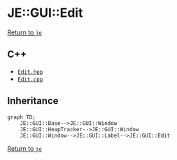 # JE::GUI::Edit

[Return to `je`](/docs/je.md)

## C++

- [`Edit.hpp`](/src/je/Edit.hpp)
- [`Edit.cpp`](/src/je/Edit.cpp)

## Inheritance

```mermaid
graph TD;
    JE::GUI::Base-->JE::GUI::Window
    JE::GUI::HeapTracker-->JE::GUI::Window
    JE::GUI::Window-->JE::GUI::Label-->JE::GUI::Edit
```

[Return to `je`](/docs/je.md)